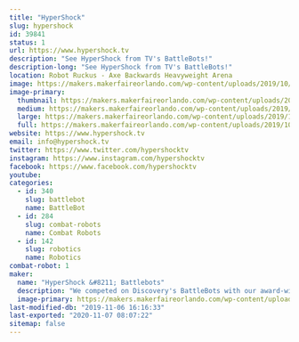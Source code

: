 ```yaml
---
title: "HyperShock"
slug: hypershock
id: 39841
status: 1
url: https://www.hypershock.tv
description: "See HyperShock from TV's BattleBots!"
description-long: "See HyperShock from TV's BattleBots!"
location: Robot Ruckus - Axe Backwards Heavyweight Arena
image: https://makers.makerfaireorlando.com/wp-content/uploads/2019/10/HyperShock-Team-S2019-1024x683.jpg
image-primary:
  thumbnail: https://makers.makerfaireorlando.com/wp-content/uploads/2019/10/HyperShock-Team-S2019-150x150.jpg
  medium: https://makers.makerfaireorlando.com/wp-content/uploads/2019/10/HyperShock-Team-S2019-300x200.jpg
  large: https://makers.makerfaireorlando.com/wp-content/uploads/2019/10/HyperShock-Team-S2019-1024x683.jpg
  full: https://makers.makerfaireorlando.com/wp-content/uploads/2019/10/HyperShock-Team-S2019.jpg
website: https://www.hypershock.tv
email: info@hypershock.tv
twitter: https://www.twitter.com/hypershocktv
instagram: https://www.instagram.com/hypershocktv
facebook: https://www.facebook.com/hypershocktv
youtube: 
categories:
  - id: 340
    slug: battlebot
    name: BattleBot
  - id: 284
    slug: combat-robots
    name: Combat Robots
  - id: 142
    slug: robotics
    name: Robotics
combat-robot: 1
maker:
  name: "HyperShock &#8211; Battlebots"
  description: "We competed on Discovery's BattleBots with our award-winning robot, HyperShock!"
  image-primary: https://makers.makerfaireorlando.com/wp-content/uploads/2019/10/HyperShock-Team-S2019-1-1024x683.jpg
last-modified-db: "2019-11-06 16:16:33"
last-exported: "2020-11-07 08:07:22"
sitemap: false
---
```

